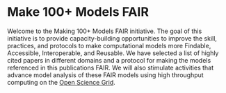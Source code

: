 # Make 100+ Models FAIR

Welcome to the Making 100+ Models FAIR initiative. The goal of this initiative is to provide capacity-building opportunities to improve the skill, practices, and protocols to make computational models more Findable, Accessible, Interoperable, and Reusable. We have selected a list of highly cited papers in different domains and a protocol for making the models referenced in this publications FAIR. We will also stimulate activities that advance model analysis of these FAIR models using high throughput computing on the [Open Science Grid](https://osg-htc.org/).
